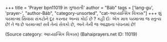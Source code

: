 +++
title = 'Prayer bpn11019 in ગુજરાતી'
author = "Báb"
tags = ['lang-gu', 'prayer-', "author-Báb", "category-unsorted", "cat-આઘ્યાત્મિક વિકાસ"]
+++
શું પરમાત્મા સિવાય સંકટોને દૂર કરનાર અન્ય કોઈ છે ? કહી દોઃ એક માત્ર પરમાત્મા જ સ્તુત્ય છે! તે જ છે પરમાત્મા! સર્વ તેનાં સેવકો છે, અને તેની જ આજ્ઞાના બંઘનમાં છે!

(Source category: આઘ્યાત્મિક વિકાસ)
(Bahaiprayers.net ID: 11019)
